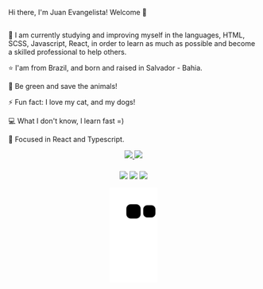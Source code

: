 Hi there, I'm Juan Evangelista! Welcome 👋
##

🔭 I am currently studying and improving myself in the languages, HTML, SCSS, Javascript, React, in order to learn as much as possible and become a skilled professional to help others.

⭐ I'am from Brazil, and born and raised in Salvador - Bahia.

🌱 Be green and save the animals!

⚡ Fun fact: I love my cat, and my dogs!

💻 What I don't know, I learn fast =)

🎯 Focused in React and Typescript.



<div align="center">

  <a href="https://github.com/juanevangelista1">

  <img height="180em" src="https://github-readme-stats.vercel.app/api?    username=juanevangelista1&show_icons=true&theme=dark&include_all_commits=true&count_private=true"/>

  <img height="180em" src="https://github-readme-stats.vercel.app/api/top-langs/?username=juanevangelista1&layout=compact&langs_count=7&theme=dark"/>

  ###
    
<div> 
  <a href="https://instagram.com/juan.evangelistaa" target="_blank"><img src="https://img.shields.io/badge/-Instagram-%23E4405F?style=for-the-badge&logo=instagram&logoColor=white" target="_blank"></a>
  <a href = "mailto:juan.evangelista.nascimentoo@gmail.com"><img src="https://img.shields.io/badge/-Gmail-%23333?style=for-the-badge&logo=gmail&logoColor=white" target="_blank"></a>
  <a href="https://www.linkedin.com/in/juan-evangelista-nascimento-493260143/?originalSubdomain=br" target="_blank"><img src="https://img.shields.io/badge/-LinkedIn-%230077B5?style=for-the-badge&logo=linkedin&logoColor=white" target="_blank"></a> 
 
  ![Snake animation](https://github.com/juanevangelista1/juanevangelista1/blob/output/github-contribution-grid-snake.svg)
 
</div>
